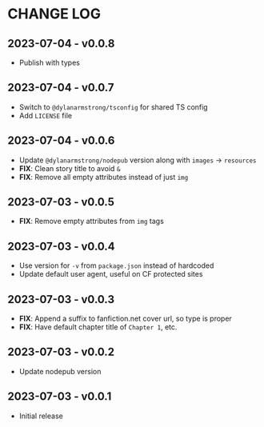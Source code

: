 # CHANGE LOG
## 2023-07-04 - v0.0.8
- Publish with types

## 2023-07-04 - v0.0.7
- Switch to `@dylanarmstrong/tsconfig` for shared TS config
- Add `LICENSE` file

## 2023-07-04 - v0.0.6
- Update `@dylanarmstrong/nodepub` version along with `images` -> `resources`
- **FIX**: Clean story title to avoid `&`
- **FIX**: Remove all empty attributes instead of just `img`

## 2023-07-03 - v0.0.5
- **FIX**: Remove empty attributes from `img` tags

## 2023-07-03 - v0.0.4
- Use version for `-v` from `package.json` instead of hardcoded
- Update default user agent, useful on CF protected sites

## 2023-07-03 - v0.0.3
- **FIX**: Append a suffix to fanfiction.net cover url, so type is proper
- **FIX**: Have default chapter title of `Chapter 1`, etc.

## 2023-07-03 - v0.0.2
- Update nodepub version

## 2023-07-03 - v0.0.1
- Initial release
